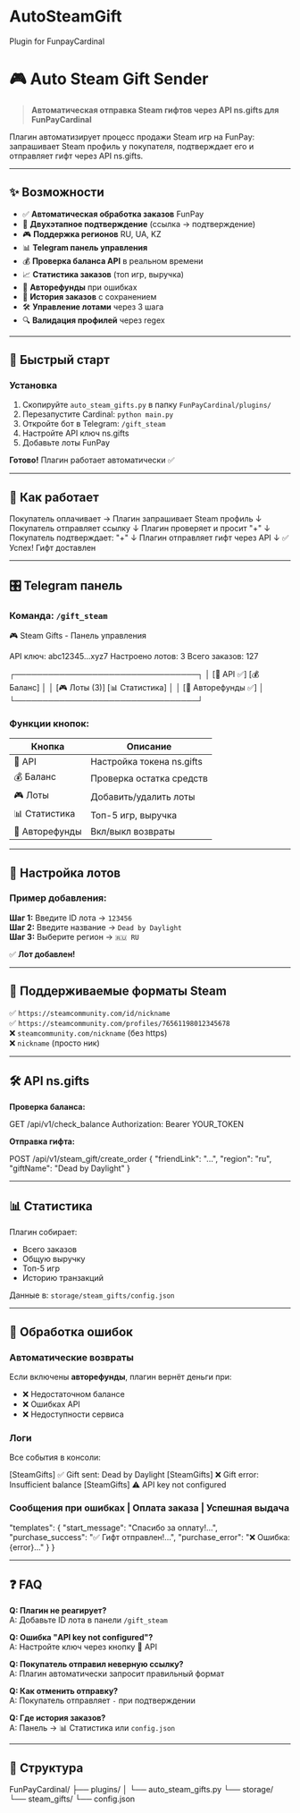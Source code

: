 # AutoSteamGift
Plugin for FunpayCardinal

# 🎮 Auto Steam Gift Sender

> **Автоматическая отправка Steam гифтов через API ns.gifts для FunPayCardinal**

Плагин автоматизирует процесс продажи Steam игр на FunPay: запрашивает Steam профиль у покупателя, подтверждает его и отправляет гифт через API ns.gifts.

---

## ✨ Возможности

- ✅ **Автоматическая обработка заказов** FunPay
- 🔐 **Двухэтапное подтверждение** (ссылка → подтверждение)
- 🎮 **Поддержка регионов** RU, UA, KZ
- 📊 **Telegram панель управления**
- 💰 **Проверка баланса API** в реальном времени
- 📈 **Статистика заказов** (топ игр, выручка)
- 🔄 **Авторефунды** при ошибках
- 💾 **История заказов** с сохранением
- 🛠️ **Управление лотами** через 3 шага
- 🔍 **Валидация профилей** через regex

---

## 🚀 Быстрый старт

### Установка

1. Скопируйте `auto_steam_gifts.py` в папку `FunPayCardinal/plugins/`
2. Перезапустите Cardinal: `python main.py`
3. Откройте бот в Telegram: `/gift_steam`
4. Настройте API ключ ns.gifts
5. Добавьте лоты FunPay

**Готово!** Плагин работает автоматически ✅

---

## 📖 Как работает

Покупатель оплачивает → Плагин запрашивает Steam профиль
↓
Покупатель отправляет ссылку
↓
Плагин проверяет и просит "+"
↓
Покупатель подтверждает: "+"
↓
Плагин отправляет гифт через API
↓
✅ Успех! Гифт доставлен

---

## 🎛️ Telegram панель

### Команда: `/gift_steam`

🎮 Steam Gifts - Панель управления

API ключ: abc12345...xyz7
Настроено лотов: 3
Всего заказов: 127

┌─────────────────────────────────┐
│ [🔑 API ✅] [💰 Баланс] │
│ [🎮 Лоты (3)] [📊 Статистика] │
│ [💸 Авторефунды ✅] │
└─────────────────────────────────┘


### Функции кнопок:

| Кнопка | Описание |
|--------|----------|
| 🔑 API | Настройка токена ns.gifts |
| 💰 Баланс | Проверка остатка средств |
| 🎮 Лоты | Добавить/удалить лоты |
| 📊 Статистика | Топ-5 игр, выручка |
| 💸 Авторефунды | Вкл/выкл возвраты |

---

## 🔧 Настройка лотов

### Пример добавления:

**Шаг 1:** Введите ID лота → `123456`  
**Шаг 2:** Введите название → `Dead by Daylight`  
**Шаг 3:** Выберите регион → `🇷🇺 RU`

✅ **Лот добавлен!**

---

## 🔐 Поддерживаемые форматы Steam

✅ `https://steamcommunity.com/id/nickname`  
✅ `https://steamcommunity.com/profiles/76561198012345678`  
❌ `steamcommunity.com/nickname` (без https)  
❌ `nickname` (просто ник)

---

## 🛠️ API ns.gifts

**Проверка баланса:**

GET /api/v1/check_balance
Authorization: Bearer YOUR_TOKEN


**Отправка гифта:**

POST /api/v1/steam_gift/create_order
{
"friendLink": "...",
"region": "ru",
"giftName": "Dead by Daylight"
}

---

## 📊 Статистика

Плагин собирает:
- Всего заказов
- Общую выручку
- Топ-5 игр
- Историю транзакций

Данные в: `storage/steam_gifts/config.json`

---

## 🚨 Обработка ошибок

### Автоматические возвраты

Если включены **авторефунды**, плагин вернёт деньги при:
- ❌ Недостаточном балансе
- ❌ Ошибках API
- ❌ Недоступности сервиса

### Логи

Все события в консоли:

[SteamGifts] ✅ Gift sent: Dead by Daylight
[SteamGifts] ❌ Gift error: Insufficient balance
[SteamGifts] ⚠️ API key not configured


### Сообщения при ошибках | Оплата заказа | Успешная выдача

"templates": {
"start_message": "Спасибо за оплату!...",
"purchase_success": "✅ Гифт отправлен!...",
"purchase_error": "❌ Ошибка: {error}..."
}
}


---

## ❓ FAQ

**Q: Плагин не реагирует?**  
A: Добавьте ID лота в панели `/gift_steam`

**Q: Ошибка "API key not configured"?**  
A: Настройте ключ через кнопку 🔑 API

**Q: Покупатель отправил неверную ссылку?**  
A: Плагин автоматически запросит правильный формат

**Q: Как отменить отправку?**  
A: Покупатель отправляет `-` при подтверждении

**Q: Где история заказов?**  
A: Панель → 📊 Статистика или `config.json`

---

## 📂 Структура

FunPayCardinal/
├── plugins/
│ └── auto_steam_gifts.py
└── storage/
└── steam_gifts/
└── config.json





